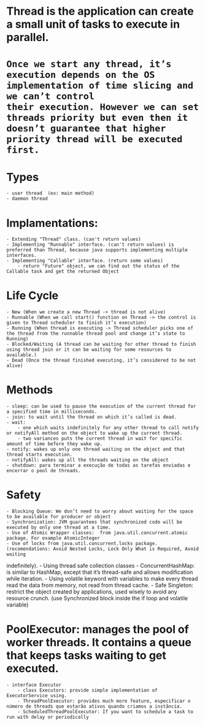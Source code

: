<h1 aligh="center">Thread is the application can create a small unit of tasks to execute in parallel. <h1> 
	
	Once we start any thread, it’s execution depends on the OS implementation of time slicing and we can’t control 
	their execution. However we can set threads priority but even then it doesn’t guarantee that higher priority thread will be executed first.
	
# Types 
	- user thread  (ex: main method)
	- daemon thread
	
# Implamentations:
	
	- Extending "Thread" class. (can't return values)
	- Implementing "Runnable" interface. (can't return values) is preferred than Thread, because java supports implementing multiple interfaces.
	- Implementing "Callable" interface. (return some values) 
		- return "Future" object, we can find out the status of the Callable task and get the returned Object

# Life Cycle
  
	- New (When we create a new Thread -> thread is not alive)
	- Runnable (When we call start() function on Thread -> the control is given to Thread scheduler to finish it’s execution)
	- Running (When thread is executing -> Thread scheduler picks one of the thread from the runnable thread pool and change it’s state to Running)
	- Blocked/Waiting (A thread can be waiting for other thread to finish using thread join or it can be waiting for some resources to available.)
	- Dead (Once the thread finished executing, it’s considered to be not alive)
	
# Methods
  
	- sleep: can be used to pause the execution of the current thread for a specified time in milliseconds.
	- join: to wait until the thread on which it’s called is dead.
	- wait: 
		- one which waits indefinitely for any other thread to call notify or notifyAll method on the object to wake up the current thread.
		- two variances puts the current thread in wait for specific amount of time before they wake up.
	- notify: wakes up only one thread waiting on the object and that thread starts execution.		
	- notifyAll: wakes up all the threads waiting on the object
	- shutdown: para terminar a execução de todas as tarefas enviadas e encerrar o pool de threads. 

# Safety
  
	- Blocking Queue: We don’t need to worry about waiting for the space to be available for producer or object
	- Synchronization: JVM guarantees that synchronized code will be executed by only one thread at a time. 
	- Use of Atomic Wrapper classes:  from java.util.concurrent.atomic package. For example AtomicInteger
	- Use of locks from java.util.concurrent.locks package. (recomendations: Avoid Nested Locks, Lock Only What is Required, Avoid waiting 	
  indefinitely).
	- Using thread safe collection classes
	     - ConcurrentHashMap: is similar to HashMap, except that it’s thread-safe and allows modification while iteration.
	- Using volatile keyword with variables to make every thread read the data from memory, not read from thread cache.
	- Safe Singleton: restrict the object created by applications, used wisely to avoid any resource crunch. (use Synchronized block inside the if 	 	  loop and volatile variable)

# PoolExecutor: manages the pool of worker threads. It contains a queue that keeps tasks waiting to get executed.
		
    - interface Executor
		- class Executors: provide simple implementation of ExecutorService using. 
		- ThreadPoolExecutor: provides much more feature, especificar o número de threads que estarão ativos quando criamos a instância.
		- ScheduledThreadPoolExecutor: If you want to schedule a task to run with delay or periodically
